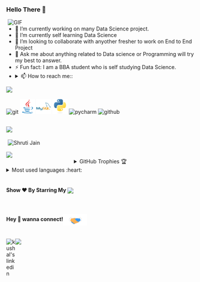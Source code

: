 ### Hello There 👋
<img align="right" alt="GIF" width="500px" src="https://github.com/shrutijain0/shrutijain0/blob/main/ezgif.com-video-to-gif.gif"/>

- 🔭 I’m currently working on many Data Science project.
- 🌱 I’m currently self learning Data Science
- 👯 I’m looking to collaborate with anyother fresher to work on End to End Project
- 💬 Ask me about anything related to Data science or Programming will try my best  to answer.
- ⚡ Fun fact: I am a BBA student who is self studying Data Science.
- <details> <summary> 📫 How to reach me::</summary><a href="mailto:shrutijain2may@gmail.com"> <img src="https://img.icons8.com/fluent/48/000000/gmail.png" width="22px"/> </a>
</details>

<img height="30" src="https://img.shields.io/badge/Languages and  tools- 📚-lightblue.svg?&style=for-the-badge&logo=KushalDas&logoColor=blue" />
<p align="left"><img src="https://www.vectorlogo.zone/logos/git-scm/git-scm-icon.svg" alt="git" width="40" height="40"/> <img src="https://github.com/Kushal997-das/Kushal997-das/blob/master/Profile%20generator/java-original.svg" alt="java" width="40" height="40"/> <img src="https://github.com/Kushal997-das/Kushal997-das/blob/master/Profile%20generator/mysql-original-wordmark.svg" alt="mysql" width="40" height="40"/> <img src="https://github.com/Kushal997-das/Kushal997-das/blob/master/Profile%20generator/python-original.svg" alt="python" width="40" height="40"/> <img alt="pycharm"  src="https://img.icons8.com/color/240/000000/pycharm.png"width="50" height="40" /> <img alt="github"  src="https://img.icons8.com/ios-glyphs/240/000000/github.png"width="40" height="40">
</p>
<br>
<img height="27" src="https://img.shields.io/badge/Shruti Jain's GitHub Status --lightgreen.svg?&style=for-the-badge&logo=KushalDas&logoColor=blue" />
<p>&nbsp;<img align="center" src="https://github-readme-stats.vercel.app/api?username=shrutijain0&show_icons=true&hide_border=true&show_owner=true&title_color=FFFF00&theme=dark&custom_title=Hello! 👏&layout=compact" alt="Shruti Jain"/></p>
<img align="center" src="https://github-readme-streak-stats.herokuapp.com/?user=shrutijain0&theme=radical&custom_title=streak-stats&hide_border=true&layout=compact" />
<details align="center">
  <summary>GitHub Trophies 🏆</summary>
<p align="center">
  <a href="https://github.com/ryo-ma/github-profile-trophy" target="_blank">
    <img src="https://github-profile-trophy.vercel.app/?username=shrutijain0&theme=gruvbox&layout=compact&title_color=00FF00"/>
  </a>
</p>
</details>
<details>
  <summary>Most used languages :heart: </summary>
  <p><img align="left" src="https://github-readme-stats.vercel.app/api/top-langs/?username=shrutijain0&title_color=FF69B4&custom_title=Most Used Languages :D &layout=compact&theme=highcontrast&langs_count=10" alt="shrutijain0" /></p>
</details> <br>
<h4 align="left">Show ❤️ By Starring My <a href='https://github.com/shrutijain0?tab=repositories'><img align='center'  height="22" src="https://img.shields.io/badge/Repos!😊-lightpink.svg?&style=for-the-badge&logo=shrutijain0&logoColor=blue" /></a></h4>
<br>
<h4 align="left">Hey 👋 wanna connect!<img align="center" src="https://github.com/Kushal997-das/Kushal997-das/blob/master/Profile%20generator/Handshake.gif" height="30px"></h4> <br>
<a href="https://www.linkedin.com/in/shruthi-jain-81b4571ab/">
  <img align="left" src="https://cdn.jsdelivr.net/npm/simple-icons@v3/icons/linkedin.svg" alt="kushal's linkedin" width="24px" />
</a>
<a href="https://twitter.com/ShrutiJ87241031" target="blank">
  <img align="left" src="https://cdn.jsdelivr.net/npm/simple-icons@v3/icons/twitter.svg" width="26px" />
</a>
